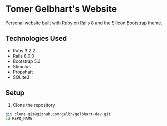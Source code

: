 # Tomer Gelbhart's Website

Personal website built with Ruby on Rails 8 and the Silicon Bootstrap theme.

## Technologies Used

- Ruby 3.2.2
- Rails 8.0.0
- Bootstrap 5.3
- Stimulus
- Propshaft
- SQLite3

## Setup

1. Clone the repository
```bash
git clone git@github.com:gelbh/gelbhart-dev.git
cd REPO_NAME
